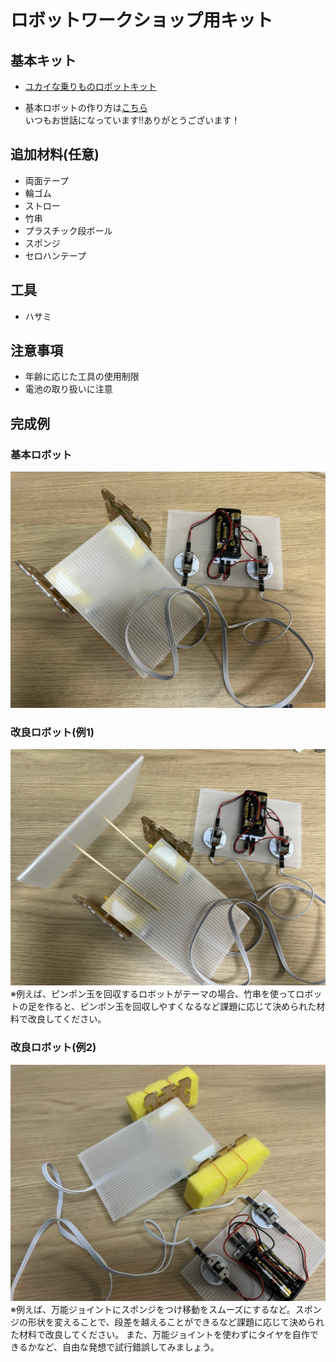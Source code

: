 # ロボットワークショップ用キット

## 基本キット
- [ユカイな乗りものロボットキット](https://store.ux-xu.com/products/norimono-kit?variant=43159935418560&country=JP&currency=JPY&utm_medium=product_sync&utm_source=google&utm_content=sag_organic&utm_campaign=sag_organic&srsltid=AfmBOop6NbMiiRr1-_C4KdQSc0Wzx6iNoPDEoJP8qjMt_25cr6VZfH0H7v4)

- 基本ロボットの作り方は[こちら](https://note.com/kurikit/n/n620048f35245)  
いつもお世話になっています!!ありがとうございます！

## 追加材料(任意)
- 両面テープ
- 輪ゴム
- ストロー
- 竹串
- プラスチック段ボール
- スポンジ
- セロハンテープ

## 工具
- ハサミ

## 注意事項
- 年齢に応じた工具の使用制限
- 電池の取り扱いに注意 

## 完成例

### 基本ロボット
![基本](./images/basic.jpg)

### 改良ロボット(例1)
![改良](./images/modified.jpg)
※例えば、ピンポン玉を回収するロボットがテーマの場合、竹串を使ってロボットの足を作ると、ピンポン玉を回収しやすくなるなど課題に応じて決められた材料で改良してください。

### 改良ロボット(例2)
![改良](./images/modified2.jpg)
※例えば、万能ジョイントにスポンジをつけ移動をスムーズにするなど。スポンジの形状を変えることで、段差を越えることができるなど課題に応じて決められた材料で改良してください。
また、万能ジョイントを使わずにタイヤを自作できるかなど、自由な発想で試行錯誤してみましょう。
